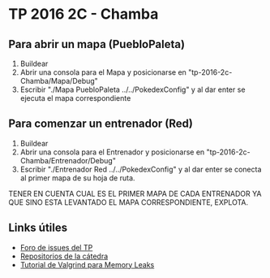 # TP 2016 2C - Chamba

## Para abrir un mapa (PuebloPaleta)
1. Buildear
2. Abrir una consola para el Mapa y posicionarse en "tp-2016-2c-Chamba/Mapa/Debug"
3. Escribir "./Mapa PuebloPaleta ../../PokedexConfig" y al dar enter se ejecuta el mapa correspondiente

## Para comenzar un entrenador (Red)
1. Buildear
2. Abrir una consola para el Entrenador y posicionarse en "tp-2016-2c-Chamba/Entrenador/Debug"
3. Escribir "./Entrenador Red ../../PokedexConfig" y al dar enter se conecta al primer mapa de su hoja de ruta.

TENER EN CUENTA CUAL ES EL PRIMER MAPA DE CADA ENTRENADOR YA QUE SINO ESTA LEVANTADO EL MAPA CORRESPONDIENTE, EXPLOTA.

## Links útiles
* [Foro de issues del TP](https://github.com/sisoputnfrba/foro/issues)
* [Repositorios de la cátedra](https://github.com/sisoputnfrba)
* [Tutorial de Valgrind para Memory Leaks](https://docs.google.com/document/d/1flOJ2P2g9UGVRiruuA4OCF6nucbN_BWVI0WDlYTJNf4/edit#)



